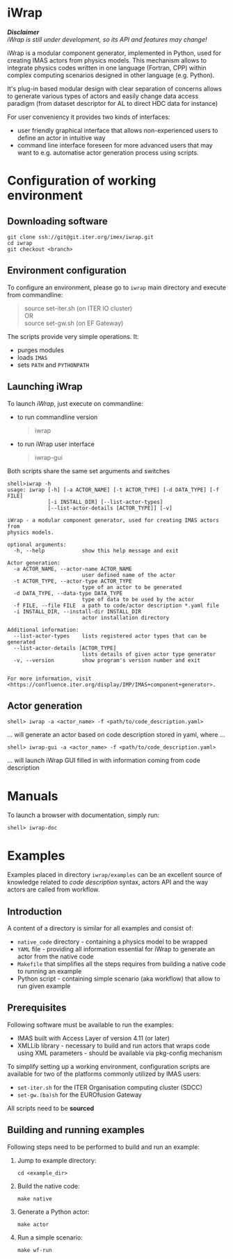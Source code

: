 # iWrap
_**Disclaimer**_  
_iWrap is still under development, so its API and features may change!_

iWrap is a modular component generator, implemented in Python, used for creating IMAS actors from physics models. This mechanism allows to integrate physics codes written in one language (Fortran, CPP) within complex computing scenarios designed in other language (e.g. Python).

It's plug-in based modular design with clear separation of concerns allows to generate various types of actors and easily change data access paradigm (from dataset descriptor for AL to direct HDC data for instance)

For user conveniency it provides two kinds of interfaces: 
* user friendly graphical interface that allows non-experienced users to define an actor in intuitive way 
* command line interface foreseen for more advanced users that may want to e.g. automatise actor generation process using scripts.

# Configuration of working environment

## Downloading software
    git clone ssh://git@git.iter.org/imex/iwrap.git
    cd iwrap
    git checkout <branch>

## Environment configuration
To configure an environment, please go to `iwrap` main directory and execute from commandline: 
> source set-iter.sh (on ITER IO cluster)  
> OR  
> source set-gw.sh (on EF Gateway)

The scripts provide very simple operations. It:
* purges modules
* loads `IMAS`
* sets `PATH` and `PYTHONPATH`

## Launching iWrap
To launch _iWrap_, just execute on commandline:
* to run commandline version
    > iwrap
* to  run iWrap user interface
    > iwrap-gui
  
Both scripts share the same set arguments and switches
```This is a code block.
shell>iwrap -h
usage: iwrap [-h] [-a ACTOR_NAME] [-t ACTOR_TYPE] [-d DATA_TYPE] [-f FILE]
             [-i INSTALL_DIR] [--list-actor-types]
             [--list-actor-details [ACTOR_TYPE]] [-v]

iWrap - a modular component generator, used for creating IMAS actors from
physics models.

optional arguments:
  -h, --help            show this help message and exit

Actor generation:
  -a ACTOR_NAME, --actor-name ACTOR_NAME
                        user defined name of the actor
  -t ACTOR_TYPE, --actor-type ACTOR_TYPE
                        type of an actor to be generated
  -d DATA_TYPE, --data-type DATA_TYPE
                        type of data to be used by the actor
  -f FILE, --file FILE  a path to code/actor description *.yaml file
  -i INSTALL_DIR, --install-dir INSTALL_DIR
                        actor installation directory

Additional information:
  --list-actor-types    lists registered actor types that can be generated
  --list-actor-details [ACTOR_TYPE]
                        lists details of given actor type generator
  -v, --version         show program's version number and exit


For more information, visit <https://confluence.iter.org/display/IMP/IMAS+component+generator>.
```
## Actor generation
`shell> iwrap -a <actor_name> -f <path/to/code_description.yaml>`

... will generate an actor based on code description stored in yaml, where ...

`shell> iwrap-gui -a <actor_name> -f <path/to/code_description.yaml>`

... will launch iWrap GUI filled in with information coming from code description 

# Manuals
To launch a browser with documentation, simply run:

`shell> iwrap-doc`

# Examples
Examples placed in directory `iwrap/examples` can be an excellent source of knowledge
related to _code description_ syntax, actors API and the way actors are called from workflow.

## Introduction

A content of a directory is similar for all examples and consist of:
 
- `native_code` directory - containing a physics model to be wrapped 
- `YAML` file - providing all information essential for iWrap to generate an actor from the native code
- `Makefile` that simplifies all the steps requires from building a native code to running an example
-  Python script - containing simple scenario (aka workflow) that allow to run given example

## Prerequisites

Following software must be available to run the examples:

- IMAS built with Access Layer of version 4.11 (or later)
- XMLLib library - necessary to build and run actors that wraps code using XML parameters - should be available via pkg-config mechanism

To simplify setting up a working environment, configuration scripts are available for two of the platforms
commonly utilized by IMAS users:
- `set-iter.sh` for the ITER Organisation computing cluster (SDCC)
- `set-gw.(ba)sh` for the EUROfusion Gateway

All scripts need to be **sourced**

## Building and running examples 

Following steps need to be performed to build and run an example:

1. Jump to example directory:
    ```Shell
    cd <example_dir>
    ```

2. Build the native code:
     ```Shell
    make native
    ```

3. Generate a Python actor:
    ```Shell
    make actor
    ```
   
4. Run a simple scenario:
    ```Shell
    make wf-run
    ```
